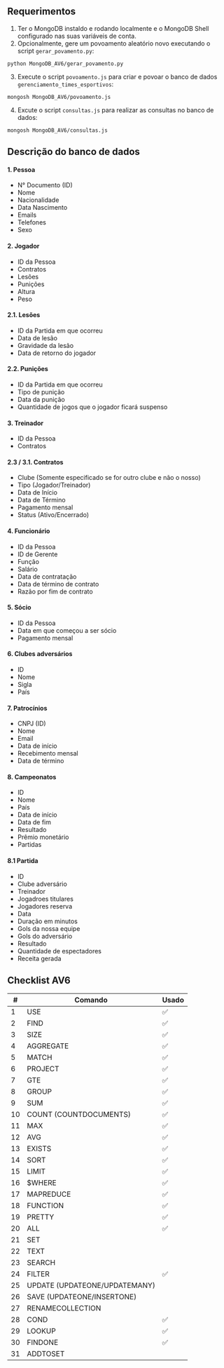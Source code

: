 ## Requerimentos

1. Ter o MongoDB instaldo e rodando localmente e o MongoDB Shell configurado nas suas variáveis de conta.
2. Opcionalmente, gere um povoamento aleatório novo executando o script `gerar_povamento.py`:

```
python MongoDB_AV6/gerar_povamento.py
```

3. Execute o script `povoamento.js` para criar e povoar o banco de dados `gerenciamento_times_esportivos`:

```
mongosh MongoDB_AV6/povoamento.js
```

4. Excute o script `consultas.js` para realizar as consultas no banco de dados:

```
mongosh MongoDB_AV6/consultas.js
```

## Descrição do banco de dados

#### 1. Pessoa

-   N° Documento (ID)
-   Nome
-   Nacionalidade
-   Data Nascimento
-   Emails
-   Telefones
-   Sexo

#### 2. Jogador

-   ID da Pessoa
-   Contratos
-   Lesões
-   Punições
-   Altura
-   Peso

#### 2.1. Lesões

-   ID da Partida em que ocorreu
-   Data de lesão
-   Gravidade da lesão
-   Data de retorno do jogador

#### 2.2. Punições

-   ID da Partida em que ocorreu
-   Tipo de punição
-   Data da punição
-   Quantidade de jogos que o jogador ficará suspenso

#### 3. Treinador

-   ID da Pessoa
-   Contratos

#### 2.3 / 3.1. Contratos

-   Clube (Somente especificado se for outro clube e não o nosso)
-   Tipo (Jogador/Treinador)
-   Data de Início
-   Data de Término
-   Pagamento mensal
-   Status (Ativo/Encerrado)

#### 4. Funcionário

-   ID da Pessoa
-   ID de Gerente
-   Função
-   Salário
-   Data de contratação
-   Data de término de contrato
-   Razão por fim de contrato

#### 5. Sócio

-   ID da Pessoa
-   Data em que começou a ser sócio
-   Pagamento mensal

#### 6. Clubes adversários

-   ID
-   Nome
-   Sigla
-   País

#### 7. Patrocínios

-   CNPJ (ID)
-   Nome
-   Email
-   Data de início
-   Recebimento mensal
-   Data de término

#### 8. Campeonatos

-   ID
-   Nome
-   País
-   Data de início
-   Data de fim
-   Resultado
-   Prêmio monetário
-   Partidas

#### 8.1 Partida

-   ID
-   Clube adversário
-   Treinador
-   Jogadroes titulares
-   Jogadores reserva
-   Data
-   Duração em minutos
-   Gols da nossa equipe
-   Gols do adversário
-   Resultado
-   Quantidade de espectadores
-   Receita gerada

## Checklist AV6

| #   | Comando                       | Usado |
| --- | ----------------------------- | ----- |
| 1   | USE                           | ✅    |
| 2   | FIND                          | ✅    |
| 3   | SIZE                          | ✅    |
| 4   | AGGREGATE                     | ✅    |
| 5   | MATCH                         | ✅    |
| 6   | PROJECT                       | ✅    |
| 7   | GTE                           | ✅    |
| 8   | GROUP                         | ✅    |
| 9   | SUM                           | ✅    |
| 10  | COUNT (COUNTDOCUMENTS)        | ✅    |
| 11  | MAX                           | ✅    |
| 12  | AVG                           | ✅    |
| 13  | EXISTS                        | ✅    |
| 14  | SORT                          | ✅    |
| 15  | LIMIT                         | ✅    |
| 16  | $WHERE                        | ✅    |
| 17  | MAPREDUCE                     | ✅    |
| 18  | FUNCTION                      | ✅    |
| 19  | PRETTY                        | ✅    |
| 20  | ALL                           | ✅    |
| 21  | SET                           |       |
| 22  | TEXT                          |       |
| 23  | SEARCH                        |       |
| 24  | FILTER                        | ✅    |
| 25  | UPDATE (UPDATEONE/UPDATEMANY) |       |
| 26  | SAVE (UPDATEONE/INSERTONE)    |       |
| 27  | RENAMECOLLECTION              |       |
| 28  | COND                          | ✅    |
| 29  | LOOKUP                        | ✅    |
| 30  | FINDONE                       | ✅    |
| 31  | ADDTOSET                      |       |

